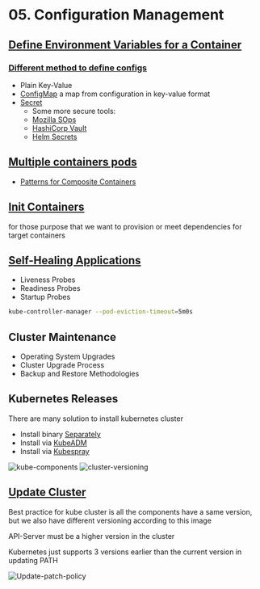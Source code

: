 # 05. Configuration Management

## [Define Environment Variables for a Container][Def-Env-Var-For-a-Container]

### [Different method to define configs][Diff-methd-to-def-conf]

- Plain Key-Value
- [ConfigMap] a map from configuration in key-value format
- [Secret]
  - Some more secure tools:
  - [Mozilla SOps][Mozilla-SOps]
  - [HashiCorp Vault][HashiCorp-Vault]
  - [Helm Secrets][Helm-Secrets]

## [Multiple containers pods][Multiple-containers-pods]

- [Patterns for Composite Containers][Ptrns-for-Cmpsit-Cont]

## [Init Containers][Init-Containers]

for those purpose that we want to provision or meet dependencies for target containers

## [Self-Healing Applications][Self-Healing-Apps]

- Liveness  Probes
- Readiness Probes
- Startup   Probes

```bash
kube-controller-manager --pod-eviction-timeout=5m0s
```

## Cluster Maintenance

- Operating System Upgrades
- Cluster Upgrade Process
- Backup and Restore Methodologies

## Kubernetes Releases

There are many solution to install kubernetes cluster

- Install binary [Separately]
- Install via [KubeADM]
- Install via [Kubespray]

![kube-components]
![cluster-versioning]

## [Update Cluster][update-cluster]

Best practice for kube cluster is all the components have a same version,
but we also have different versioning according to this image

API-Server must be a higher version in the cluster

Kubernetes just supports 3 versions earlier than the current version in updating PATH

![Update-patch-policy]


<!-- http links -->
[Def-Env-Var-For-a-Container]: https://kubernetes.io/docs/tasks/inject-data-application/define-environment-variable-container/
[Diff-methd-to-def-conf]: https://kubernetes.io/docs/tasks/inject-data-application/define-environment-variable-container/
[ConfigMap]: https://kubernetes.io/docs/tasks/configure-pod-container/configure-pod-configmap/#configure-all-key-value-pairs-in-a-configmap-as-container-environment-variables
[Secret]: https://kubernetes.io/docs/tasks/inject-data-application/distribute-credentials-secure/#configure-all-key-value-pairs-in-a-secret-as-container-environment-variables
[Mozilla-SOps]: https://github.com/getsops/sops
[HashiCorp-Vault]: https://www.vaultproject.io/
[Helm-Secrets]: https://github.com/jkroepke/helm-secrets
[Multiple-containers-pods]: https://kubernetes.io/docs/concepts/workloads/pods/#how-pods-manage-multiple-containers
[Ptrns-for-Cmpsit-Cont]: https://kubernetes.io/blog/2015/06/the-distributed-system-toolkit-patterns/
[Init-Containers]: https://kubernetes.io/docs/concepts/workloads/pods/init-containers/
[Self-Healing-Apps]: https://kubernetes.io/docs/tasks/configure-pod-container/configure-liveness-readiness-startup-probes/
[Separately]: https://github.com/kelseyhightower/kubernetes-the-hard-way
[KubeADM]: https://kubernetes.io/docs/setup/production-environment/tools/kubeadm/create-cluster-kubeadm/
[Kubespray]: https://github.com/kubespray
[update-cluster]: https://kubernetes.io/docs/tasks/administer-cluster/cluster-upgrade/
[kube-components]: ../../../assets/kuber/babaei/S05-k8s-release.png
[cluster-versioning]: ../../../assets/kuber/babaei/S05-k8s-cluster-versioning.png
[Update-patch-policy]: ../../../assets/kuber/babaei/S05-k8s-version-update-support.png

